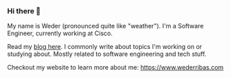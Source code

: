 ### Hi there 👋

My name is Weder (pronounced quite like "weather"). I'm a Software Engineer, currently working at Cisco.

Read my [blog here](https://www.wederribas.com). I commonly write about topics I'm working on or studying about. Mostly related to software engineering and tech stuff.

Checkout my website to learn more about me: https://www.wederribas.com

<!--
**wederribas/wederribas** is a ✨ _special_ ✨ repository because its `README.md` (this file) appears on your GitHub profile.

Here are some ideas to get you started:

- 🔭 I’m currently working on ...
- 🌱 I’m currently learning ...
- 👯 I’m looking to collaborate on ...
- 🤔 I’m looking for help with ...
- 💬 Ask me about ...
- 📫 How to reach me: ...
- 😄 Pronouns: ...
- ⚡ Fun fact: ...
-->
